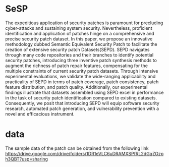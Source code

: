 # SeSP
The expeditious application of security patches is paramount for precluding cyber-attacks and sustaining system security. Nevertheless, proficient identification and application of patches hinge on a comprehensive and precise security patch dataset. In this paper, we propose an innovative methodology dubbed Semantic Equivalent Security Patch to facilitate the creation of extensive security patch Datasets(SEPD). SEPD navigates through many code repositories and their branches to identify potential security patches, introducing three inventive patch synthesis methods to augment the richness of patch repair features, compensating for the multiple constraints of current security patch datasets. Through intensive experimental evaluations, we validate the wide-ranging applicability and practicality of SEPD in terms of patch coverage, patch consistency, patch feature distribution, and patch quality. Additionally, our experimental findings illustrate that datasets assembled using SEPD excel in performance in the task of security patch identification compared to existing datasets. Consequently, we posit that introducing SEPD will equip software security research, automated patch generation, and vulnerability prevention with a novel and efficacious instrument.

# data 
The sample data of the patch can be obtained from the following link
https://drive.google.com/drive/folders/1DR1eVLC6uDRAMXSPfRL2dGqZOzph3QBT?usp=sharing